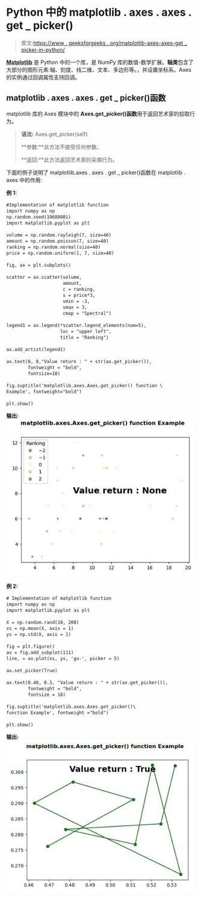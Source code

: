 # Python 中的 matplotlib . axes . axes . get _ picker()

> 原文:[https://www . geeksforgeeks . org/matplotlib-axes-axes-get _ picker-in-python/](https://www.geeksforgeeks.org/matplotlib-axes-axes-get_picker-in-python/)

**[Matplotlib](https://www.geeksforgeeks.org/python-introduction-matplotlib/)** 是 Python 中的一个库，是 NumPy 库的数值-数学扩展。**轴类**包含了大部分的图形元素:轴、刻度、线二维、文本、多边形等。，并设置坐标系。Axes 的实例通过回调属性支持回调。

## matplotlib . axes . axes . get _ picker()函数

matplotlib 库的 Axes 模块中的 **Axes.get_picker()函数**用于返回艺术家的拾取行为。

> **语法:** Axes.get_picker(self)
> 
> **参数:**此方法不接受任何参数。
> 
> **返回:**此方法返回艺术家的采摘行为。

下面的例子说明了 matplotlib.axes . axes . get _ picker()函数在 matplotlib . axes 中的作用:

**例 1:**

```
#Implementation of matplotlib function
import numpy as np
np.random.seed(19680801)
import matplotlib.pyplot as plt

volume = np.random.rayleigh(7, size=40)
amount = np.random.poisson(7, size=40)
ranking = np.random.normal(size=40)
price = np.random.uniform(1, 7, size=40)

fig, ax = plt.subplots()

scatter = ax.scatter(volume,
                     amount,
                     c = ranking,
                     s = price*3,
                     vmin = -3, 
                     vmax = 3,
                     cmap = "Spectral")

legend1 = ax.legend(*scatter.legend_elements(num=5),
                    loc = "upper left",
                    title = "Ranking")

ax.add_artist(legend1)

ax.text(8, 8,"Value return : " + str(ax.get_picker()),
        fontweight = "bold",
        fontsize=18)

fig.suptitle('matplotlib.axes.Axes.get_picker() function \
Example', fontweight="bold")

plt.show()
```

**输出:**
![](img/854c374f63f1e7436ce707e11c07542f.png)

**例 2:**

```
# Implementation of matplotlib function
import numpy as np
import matplotlib.pyplot as plt

X = np.random.rand(10, 200)
xs = np.mean(X, axis = 1)
ys = np.std(X, axis = 1)

fig = plt.figure()
ax = fig.add_subplot(111)
line, = ax.plot(xs, ys, 'go-', picker = 5)

ax.set_picker(True)

ax.text(0.48, 0.3, "Value return : " + str(ax.get_picker()),
        fontweight = "bold",
        fontsize = 18)

fig.suptitle('matplotlib.axes.Axes.get_picker()\
function Example', fontweight ="bold")

plt.show()
```

**输出:**
![](img/653275d18b05612f9073144fe74c20b8.png)
